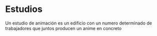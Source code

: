 <h1>Estudios</h1>

Un estudio de animación es un edificio con un numero determinado de trabajadores que juntos producen un anime en concreto